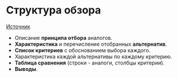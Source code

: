 # Структура обзора

[Источник](https://stepik.org/course/10524/)

* Описание **принципа отбора** аналогов.
* **Характеристика** и перечисление отобранных **альтернатив**.
* **Список критериев** с обоснованием выбора каждого.
* Характеристика каждой альтернативы по каждому критерию.
* **Таблица сравнения** (строки - аналоги, столбцы критерии).
* **Выводы**.

